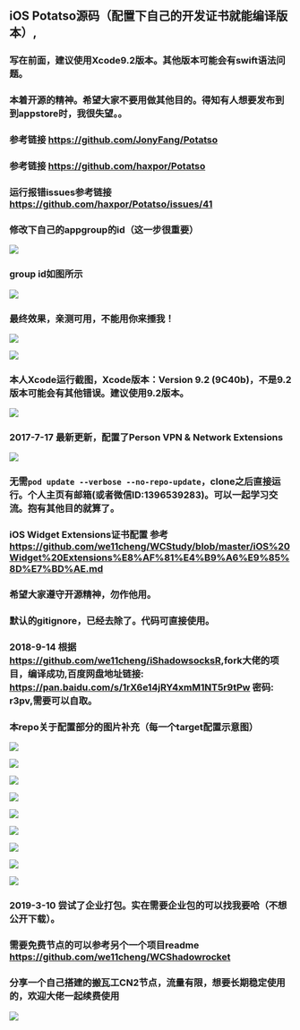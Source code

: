 ## iOS Potatso源码（配置下自己的开发证书就能编译版本）,
### 写在前面，建议使用Xcode9.2版本。其他版本可能会有swift语法问题。
### 本着开源的精神。希望大家不要用做其他目的。得知有人想要发布到到appstore时，我很失望。。
### 参考链接 <https://github.com/JonyFang/Potatso>
### 参考链接 <https://github.com/haxpor/Potatso>
### 运行报错issues参考链接<https://github.com/haxpor/Potatso/issues/41>
### 修改下自己的appgroup的id（这一步很重要）

![](https://github.com/we11cheng/WCImageHost/raw/master/WX20190109-121447.png)

### group id如图所示
![](https://github.com/we11cheng/WCImageHost/raw/master/WX20180912-174728.png)

### 最终效果，亲测可用，不能用你来捶我！
![](https://github.com/we11cheng/WCImageHost/raw/master/WX20190109-122522.png)

![](https://github.com/we11cheng/WCImageHost/raw/master/Screen%20Shot%202019-01-09%20at%2012.35.09%20PM.png)

### 本人Xcode运行截图，Xcode版本：Version 9.2 (9C40b)，不是9.2版本可能会有其他错误。建议使用9.2版本。
![](https://github.com/we11cheng/WCImageHost/raw/master/WX20180723-100756.png)

### 2017-7-17 最新更新，配置了Person VPN & Network Extensions
![](https://github.com/we11cheng/WCImageHost/raw/master/WX20180717-171534.png)

### 无需```pod update --verbose --no-repo-update```，clone之后直接运行。个人主页有邮箱(或者微信ID:1396539283)。可以一起学习交流。抱有其他目的就算了。
### iOS Widget Extensions证书配置 参考<https://github.com/we11cheng/WCStudy/blob/master/iOS%20Widget%20Extensions%E8%AF%81%E4%B9%A6%E9%85%8D%E7%BD%AE.md>
### 希望大家遵守开源精神，勿作他用。
### 默认的gitignore，已经去除了。代码可直接使用。
### 2018-9-14 根据<https://github.com/we11cheng/iShadowsocksR>,fork大佬的项目，编译成功,百度网盘地址链接: <https://pan.baidu.com/s/1rX6e14jRY4xmM1NT5r9tPw> 密码: r3pv,需要可以自取。
### 本repo关于配置部分的图片补充（每一个target配置示意图）
![](https://raw.githubusercontent.com/we11cheng/picBed/master/20190412160016.png)

![](https://raw.githubusercontent.com/we11cheng/picBed/master/20190412160254.png)

![](https://raw.githubusercontent.com/we11cheng/picBed/master/20190412160433.png)

![](https://raw.githubusercontent.com/we11cheng/picBed/master/20190412160530.png)

![](https://raw.githubusercontent.com/we11cheng/picBed/master/20190412160630.png)

![](https://raw.githubusercontent.com/we11cheng/picBed/master/20190412160723.png)

![](https://raw.githubusercontent.com/we11cheng/picBed/master/20190412160817.png)

![](https://raw.githubusercontent.com/we11cheng/picBed/master/20190412160922.png)

![](https://raw.githubusercontent.com/we11cheng/picBed/master/20190412161013.png)


### 2019-3-10 尝试了企业打包。实在需要企业包的可以找我要哈（不想公开下载）。
### 需要免费节点的可以参考另个一个项目readme <https://github.com/we11cheng/WCShadowrocket>
### 分享一个自己搭建的搬瓦工CN2节点，流量有限，想要长期稳定使用的，欢迎大佬一起续费使用

![](https://raw.githubusercontent.com/we11cheng/picBed/master/20200115180434.png)